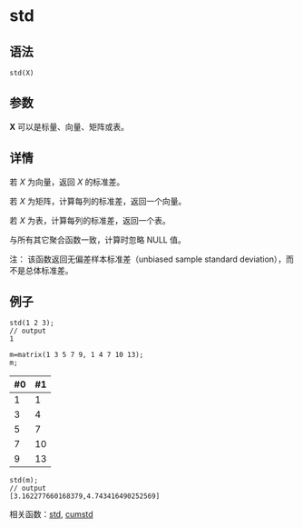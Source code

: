 # std

## 语法

`std(X)`

## 参数

**X** 可以是标量、向量、矩阵或表。

## 详情

若 *X* 为向量，返回 *X* 的标准差。

若 *X* 为矩阵，计算每列的标准差，返回一个向量。

若 *X* 为表，计算每列的标准差，返回一个表。

与所有其它聚合函数一致，计算时忽略 NULL 值。

注： 该函数返回无偏差样本标准差（unbiased sample standard
deviation），而不是总体标准差。

## 例子

```
std(1 2 3);
// output
1

m=matrix(1 3 5 7 9, 1 4 7 10 13);
m;
```

| #0 | #1 |
| --- | --- |
| 1 | 1 |
| 3 | 4 |
| 5 | 7 |
| 7 | 10 |
| 9 | 13 |

```
std(m);
// output
[3.162277660168379,4.743416490252569]
```

相关函数：[std](std.html), [cumstd](../c/cumstd.html)

